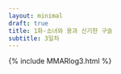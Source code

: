 ```yaml
---
layout: minimal
draft: true
title: 1화-소녀와 용과 신기한 구슬
subtitle: 3일차
---
```


{% include MMARlog3.html %}

